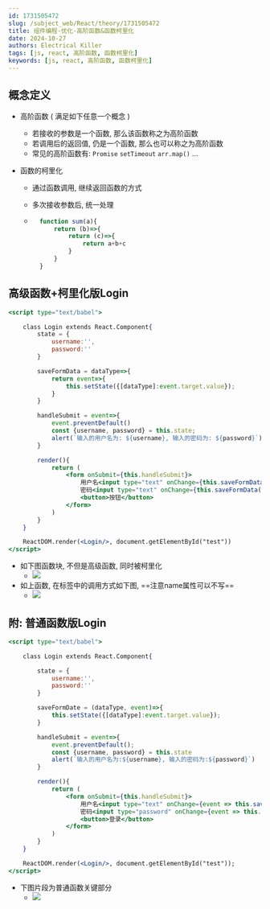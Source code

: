 ```yaml
---
id: 1731505472
slug: /subject_web/React/theory/1731505472
title: 组件编程-优化-高阶函数&函数柯里化
date: 2024-10-27
authors: Electrical Killer
tags: [js, react, 高阶函数, 函数柯里化]
keywords: [js, react, 高阶函数, 函数柯里化]
---
```


## 概念定义

- 高阶函数 ( 满足如下任意一个概念 )

    - 若接收的参数是一个函数, 那么该函数称之为高阶函数
    - 若调用后的返回值, 仍是一个函数, 那么也可以称之为高阶函数
    - 常见的高阶函数有: `Promise` `setTimeout` `arr.map()` …

- 函数的柯里化

    - 通过函数调用, 继续返回函数的方式

    - 多次接收参数后, 统一处理

    - ```jsx
        function sum(a){
            return (b)=>{
                return (c)=>{
                    return a+b+c
                }
            }
        }
        ```

## 高级函数+柯里化版Login

```jsx
<script type="text/babel">

    class Login extends React.Component{
        state = {
            username:'',
            password:''
        }

        saveFormData = dataType=>{
            return event=>{
                this.setState({[dataType]:event.target.value});
            }
        }

        handleSubmit = event=>{
            event.preventDefault()
            const {username, password} = this.state;
            alert(`输入的用户名为: ${username}, 输入的密码为: ${password}`)
        }

        render(){
            return (
                <form onSubmit={this.handleSubmit}>
                    用户名<input type="text" onChange={this.saveFormData('username')} />    
                    密码<input type="text" onChange={this.saveFormData('password')} /> 
                    <button>按钮</button>   
                </form>
            )
        }
    }

    ReactDOM.render(<Login/>, document.getElementById("test"))
</script>
```

- 如下图函数块, 不但是高级函数, 同时被柯里化
    - <img src="https://img.eksnotebook.com/images/202410271626156.png"/>
- 如上函数, 在标签中的调用方式如下图, ==注意name属性可以不写==
    - <img src="https://img.eksnotebook.com/images/202410271629857.png"/>

## 附: 普通函数版Login

```jsx
<script type="text/babel">

    class Login extends React.Component{

        state = {
            username:'',
            password:''
        }

        saveFormDate = (dataType, event)=>{
            this.setState({[dataType]:event.target.value});
        }

        handleSubmit = event=>{
            event.preventDefault();
            const {username, password} = this.state
            alert(`输入的用户名为:${username}, 输入的密码为:${password}`)
        }                

        render(){
            return (
                <form onSubmit={this.handleSubmit}>
                    用户名<input type="text" onChange={event => this.saveFormDate('username', event)} name="username"/>    
                    密码<input type="password" onChange={event => this.saveFormDate('password', event)} name="password"/>
                    <button>登录</button>
                </form>
            )
        }
    }

    ReactDOM.render(<Login/>, document.getElementById("test"));
</script>
```

- 下图片段为普通函数关键部分
    - <img src="https://img.eksnotebook.com/images/202410271728498.png"/>